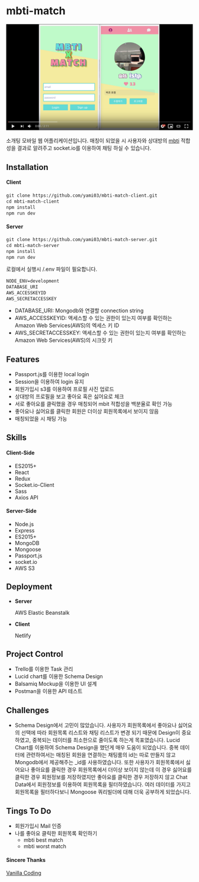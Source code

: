 # mbti-match

[![youtube](README.assets/youtube.png)](https://youtu.be/ApJpejiBE9I)

소개팅 모바일 웹 어플리케이션입니다. 
매칭이 되었을 시 사용자와 상대방의 [mbti]([https://en.wikipedia.org/wiki/Myers%E2%80%93Briggs_Type_Indicator](https://en.wikipedia.org/wiki/Myers–Briggs_Type_Indicator)) 적합성을 결과로 알려주고 socket.io를 이용하여 채팅 하실 수 있습니다.

## Installation

#### Client

```
git clone https://github.com/yami03/mbti-match-client.git
cd mbti-match-client
npm install
npm run dev
```

#### Server

```
git clone https://github.com/yami03/mbti-match-server.git
cd mbti-match-server
npm install
npm run dev
```

로컬에서 실행시 /.env 파일이 필요합니다.

```
NODE_ENV=development
DATABASE_URI
AWS_ACCESSKEYID
AWS_SECRETACCESSKEY
```

* DATABASE_URI: Mongodb와 연결할 connection string 
*  AWS_ACCESSKEYID: 액세스할 수 있는 권한이 있는지 여부를 확인하는 Amazon Web Services(AWS)의 엑세스 키 ID
* AWS_SECRETACCESSKEY: 액세스할 수 있는 권한이 있는지 여부를 확인하는 Amazon Web Services(AWS)의 시크릿 키

## Features

* Passport.js를 이용한 local login
* Session을 이용하여 login 유지
* 회원가입시 s3를 이용하여 프로필 사진 업로드
* 상대방의 프로필을 보고 좋아요 혹은 싫어요로 체크
* 서로 좋아요를 클릭했을 경우 매칭되어 mbit 적합성을 백분율로 확인 가능
* 좋아요나 싫어요를 클릭한 회원은 더이상 회원목록에서 보이지 않음
* 매칭되었을 시 채팅 가능

## Skills

#### Client-Side

* ES2015+
* React
* Redux
* Socket.io-Client
* Sass
* Axios API

#### Server-Side

* Node.js
* Express
* ES2015+
* MongoDB
* Mongoose
* Passport.js
* socket.io
* AWS S3

## Deployment

* **Server**

  AWS Elastic Beanstalk 

* **Client**

  Netlify

## Project Control

* Trello를 이용한 Task 관리
* Lucid chart를 이용한 Schema Design
* Balsamiq Mockup을 이용한 UI 설계
* Postman을 이용한 API 테스트

## Challenges

* Schema Design에서 고민이 많았습니다. 
  사용자가 회원목록에서 좋아요나 싫어요의 선택에 따라 회원목록 리스트와 채팅 리스트가 변경 되기 때문에 Design이 중요하였고, 중복되는 데이터를 최소한으로 줄이도록 하는게 목표였습니다.  Lucid Chart를 이용하여 Schema Design을 했던게 매우 도움이 되었습니다.
  중복 데이터에 관련하여서는 매칭된 회원을 연결하는 채팅룸의 id는 따로 만들지 않고 Mongodb에서 제공해주는 _id를 사용하였습니다. 
  또한 사용자가 회원목록에서 싫어요나 좋아요를 클릭한 경우 회원목록에서 더이상 보이지 않는데 이 경우 싫어요를 클릭한 경우 회원정보를 저장하였지만 좋아요를 클릭한 경우 저장하지 않고 Chat Data에서 회원정보를 이용하여 회원목록을 필터하였습니다. 여러 데이터를 가지고 회원목록을 필터하다보니 Mongoose 쿼리빌더에 대해 더욱 공부하게 되었습니다.

## Tings To Do

* 회원가입시 Mail 인증
* 나를 좋아요 클릭한 회원목록 확인하기
  * mbti best match
  * mbti worst match

#### Sincere Thanks

[Vanilla Coding](https://github.com/vanilla-coding)

